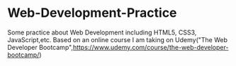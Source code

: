 # Web-Development-Practice
Some practice about Web Development including HTML5, CSS3, JavaScript,etc. 
Based on an online course I am taking on Udemy("The Web Developer Bootcamp",https://www.udemy.com/course/the-web-developer-bootcamp/)

